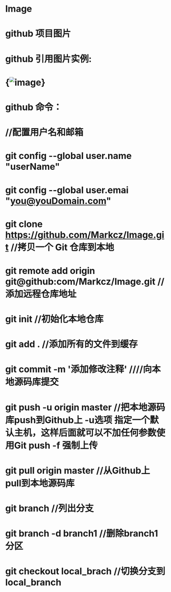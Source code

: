 # Image
# github 项目图片


#  github 引用图片实例:
# {![image](https://github.com/Markcz/Image/blob/master/FileExploer/test.jpg)}

# github 命令：
  
#  //配置用户名和邮箱
#  git config --global user.name "userName"
#  git config --global user.emai "you@youDomain.com"
    
#  git clone https://github.com/Markcz/Image.git         //拷贝一个 Git 仓库到本地
#  git remote add origin git@github:com/Markcz/Image.git       // 添加远程仓库地址
  
#  git init     //初始化本地仓库
#  git add .   //添加所有的文件到缓存
#  git commit -m '添加修改注释'  ////向本地源码库提交
#  git push -u origin master  //把本地源码库push到Github上  -u选项 指定一个默认主机，这样后面就可以不加任何参数使用Git push  -f 强制上传
#  git pull origin master  //从Github上pull到本地源码库
  
#  git branch  //列出分支
#  git branch -d branch1  //删除branch1分区
# git checkout local_brach //切换分支到local_branch
  
  
